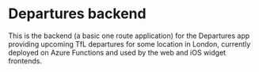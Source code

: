 # Departures backend

This is the backend (a basic one route application) for the Departures app providing upcoming TfL departures for some location in London, currently deployed on Azure Functions and used by the web and iOS widget frontends.
